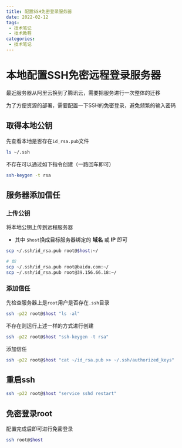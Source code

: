 ```yaml
---
title: 配置SSH免密登录服务器
date: 2022-02-12
tags:
 - 技术笔记
 - 技术教程
categories:
 - 技术笔记
---
```

# 本地配置SSH免密远程登录服务器
最近服务器从阿里云换到了腾讯云，需要把服务进行一次整体的迁移

为了方便资源的部署，需要配置一下SSH的免密登录，避免频繁的输入密码

## 取得本地公钥
先查看本地是否存在`id_rsa.pub`文件
```sh
ls ~/.ssh
```

不存在可以通过如下指令创建（一路回车即可）
```sh
ssh-keygen -t rsa
```

## 服务器添加信任
### 上传公钥
将本地公钥上传到远程服务器
* 其中 `$host`换成目标服务器绑定的 **域名** 或 **IP** 即可
```sh
scp ~/.ssh/id_rsa.pub root@$host:~/

# 如
scp ~/.ssh/id_rsa.pub root@baidu.com:~/
scp ~/.ssh/id_rsa.pub root@39.156.66.18:~/
```

### 添加信任
先检查服务器上是`root`用户是否存在`.ssh`目录
```sh
ssh -p22 root@$host "ls -al"
```

不存在则运行上述一样的方式进行创建
```sh
ssh -p22 root@$host "ssh-keygen -t rsa"
```

添加信任
```sh
ssh -p22 root@$host "cat ~/id_rsa.pub >> ~/.ssh/authorized_keys"
```

## 重启ssh
```sh
ssh -p22 root@$host "service sshd restart"
```

## 免密登录root
配置完成后即可进行免密登录
```sh
ssh root@$host
```

